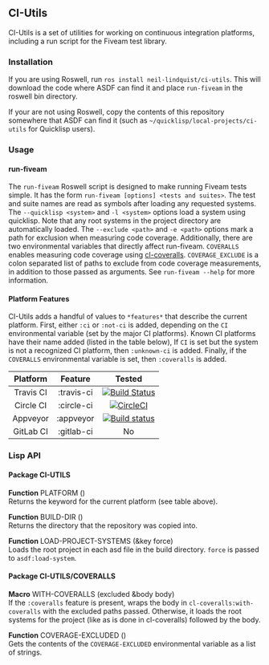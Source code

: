 ## CI-Utils

CI-Utils is a set of utilities for working on continuous integration platforms, including a run script for the Fiveam test library.

### Installation
If you are using Roswell, run `ros install neil-lindquist/ci-utils`.
This will download the code where ASDF can find it and place `run-fiveam` in the roswell bin directory.

If your are not using Roswell, copy the contents of this repository somewhere that ASDF can find it (such as `~/quicklisp/local-projects/ci-utils` for Quicklisp users).

### Usage

#### run-fiveam

The `run-fiveam` Roswell script is designed to make running Fiveam tests simple.
It has the form `run-fiveam [options] <tests and suites>`.
The test and suite names are read as symbols after loading any requested systems.
The `--quicklisp <system>` and `-l <system>` options load a system using quicklisp.
Note that any root systems in the project directory are automatically loaded.
The `--exclude <path>` and `-e <path>` options mark a path for exclusion when measuring code coverage.
Additionally, there are two environmental variables that directly affect run-fiveam.
`COVERALLS` enables measuring code coverage using [cl-coveralls](https://github.com/fukamachi/cl-coveralls/).
`COVERAGE_EXCLUDE` is a colon separated list of paths to exclude from code coverage measurements, in addition to those passed as arguments.
See `run-fiveam --help` for more information.

#### Platform Features

CI-Utils adds a handful of values to `*features*` that describe the current platform.
First, either `:ci` or `:not-ci` is added, depending on the `CI` environmental variable (set by the major CI platforms).
Known CI platforms have their name added (listed in the table below),
If `CI` is set but the system is not a recognized CI platform, then `:unknown-ci` is added.
Finally, if the `COVERALLS` environmental variable is set, then `:coveralls` is added.

| Platform  |  Feature   | Tested |
|:---------:|:----------:|:------:|
| Travis CI | :travis-ci | [![Build Status](https://travis-ci.org/neil-lindquist/CI-Utils.svg?branch=master)](https://travis-ci.org/neil-lindquist/CI-Utils) |
| Circle CI | :circle-ci | [![CircleCI](https://circleci.com/gh/neil-lindquist/CI-Utils.svg?style=svg)](https://circleci.com/gh/neil-lindquist/CI-Utils) |
| Appveyor  | :appveyor  | [![Build status](https://ci.appveyor.com/api/projects/status/mm1swvm28hpp2oc5/branch/master?svg=true)](https://ci.appveyor.com/project/neil-lindquist/ci-utils/branch/master) |
| GitLab CI | :gitlab-ci |   No   |

### Lisp API

#### **Package** CI-UTILS

**Function** PLATFORM ()  
Returns the keyword for the current platform (see table above).

**Function** BUILD-DIR ()  
Returns the directory that the repository was copied into.

**Function** LOAD-PROJECT-SYSTEMS (&key force)  
Loads the root project in each asd file in the build directory.
`force` is passed to `asdf:load-system`.

#### **Package** CI-UTILS/COVERALLS

**Macro** WITH-COVERALLS (excluded &body body)  
If the `:coveralls` feature is present, wraps the body in
`cl-coveralls:with-coveralls` with the excluded paths passed.
Otherwise, it loads the root systems for the project (like as is done in
cl-coveralls) followed by the body.

**Function** COVERAGE-EXCLUDED ()  
Gets the contents of the `COVERAGE-EXCLUDED` environmental variable as a list of strings.
